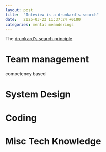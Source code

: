 ```yaml
---
layout: post
title:  "Inteview is a drunkard's search"
date:   2025-03-23 11:37:24 +0100
categories: mental meanderings
---
```


The [drunkard's search principle](https://en.wikipedia.org/wiki/Streetlight_effect)

# Team management

competency based

# System Design


# Coding

# Misc Tech Knowledge